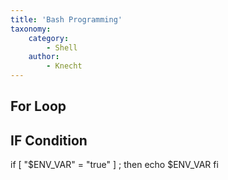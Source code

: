 ```yaml
---
title: 'Bash Programming'
taxonomy:
    category:
        - Shell
    author:
        - Knecht
---
```


## For Loop

## IF Condition
if [ "$ENV_VAR" = "true" ] ; then
	echo $ENV_VAR
fi
